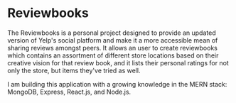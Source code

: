 # Reviewbooks

The Reviewbooks is a personal project designed to provide an updated version of Yelp's social platform and make it  a more accessible mean of sharing reviews amongst peers. It allows an user to create reviewbooks which contains an assortment of different store locations based on their creative vision for that review book, and it lists their personal ratings for not only the store, but items they've tried as well.

I am building this application with a growing knowledge in the MERN stack: MongoDB, Express, React.js, and Node.js.